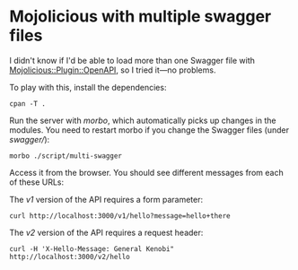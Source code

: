 # Mojolicious with multiple swagger files

I didn't know if I'd be able to load more than one Swagger file with [Mojolicious::Plugin::OpenAPI](https://metacpan.org/pod/Mojolicious::Plugin::OpenAPI), so I tried it—no problems.

To play with this, install the dependencies:

	cpan -T .

Run the server with *morbo*, which automatically picks up changes in
the modules. You need to restart morbo if you change the Swagger files (under *swagger/*):

	morbo ./script/multi-swagger

Access it from the browser. You should see different messages from each of these URLs:

The *v1* version of the API requires a form parameter:

    curl http://localhost:3000/v1/hello?message=hello+there

The *v2* version of the API requires a request header:

	curl -H 'X-Hello-Message: General Kenobi" http://localhost:3000/v2/hello
